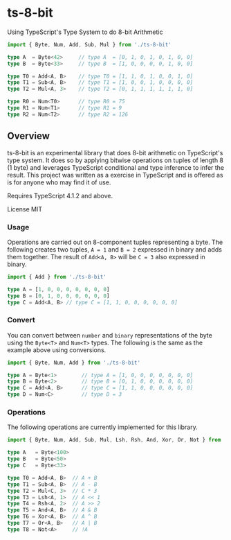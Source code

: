 # ts-8-bit

Using TypeScript's Type System to do 8-bit Arithmetic

```typescript
import { Byte, Num, Add, Sub, Mul } from './ts-8-bit'

type A  = Byte<42>     // type A  = [0, 1, 0, 1, 0, 1, 0, 0]
type B  = Byte<33>     // type B  = [1, 0, 0, 0, 0, 1, 0, 0]

type T0 = Add<A, B>    // type T0 = [1, 1, 0, 1, 0, 0, 1, 0]
type T1 = Sub<A, B>    // type T1 = [1, 0, 0, 1, 0, 0, 0, 0]
type T2 = Mul<A, 3>    // type T2 = [0, 1, 1, 1, 1, 1, 1, 0]

type R0 = Num<T0>      // type R0 = 75
type R1 = Num<T1>      // type R1 = 9
type R2 = Num<T2>      // type R2 = 126
```

## Overview

ts-8-bit is an experimental library that does 8-bit arithmetic on TypeScript's type system. It does so by applying bitwise operations on tuples of length 8 (1 byte) and leverages TypeScript conditional and type inference to infer the result. This project was written as a exercise in TypeScript and is offered as is for anyone who may find it of use.

Requires TypeScript 4.1.2 and above.

License MIT

### Usage

Operations are carried out on 8-component tuples representing a byte. The following creates two tuples, `A = 1` and `B = 2` expressed in binary and adds them together. The result of `Add<A, B>` will be `C = 3` also expressed in binary.

```typescript
import { Add } from './ts-8-bit'

type A = [1, 0, 0, 0, 0, 0, 0, 0]
type B = [0, 1, 0, 0, 0, 0, 0, 0]
type C = Add<A, B> // type C = [1, 1, 0, 0, 0, 0, 0, 0]
```

### Convert

You can convert between `number` and `binary` representations of the byte using the `Byte<T>` and `Num<T>` types. The following is the same as the example above using conversions.

```typescript
import { Byte, Num, Add } from './ts-8-bit'

type A = Byte<1>        // type A = [1, 0, 0, 0, 0, 0, 0, 0]
type B = Byte<2>        // type B = [0, 1, 0, 0, 0, 0, 0, 0]
type C = Add<A, B>      // type C = [1, 1, 0, 0, 0, 0, 0, 0]
type D = Num<C>         // type D = 3
```

### Operations

The following operations are currently implemented for this library.

```typescript
import { Byte, Num, Add, Sub, Mul, Lsh, Rsh, And, Xor, Or, Not } from './ts-8-bit'

type A   = Byte<100>
type B   = Byte<50>
type C   = Byte<33>

type T0 = Add<A, B>  // A + B
type T1 = Sub<A, B>  // A - B
type T2 = Mul<C, 3>  // C * 3
type T3 = Lsh<A, 1>  // A << 1
type T4 = Rsh<A, 2>  // A >> 2
type T5 = And<A, B>  // A & B
type T6 = Xor<A, B>  // A ^ B
type T7 = Or<A, B>   // A | B
type T8 = Not<A>     // !A
```
